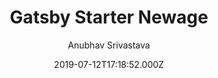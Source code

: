 ---
title: Gatsby Starter Newage
github: https://github.com/anubhavsrivastava/gatsby-starter-newage
demo: https://anubhavsrivastava.github.io/gatsby-starter-newage/
author: Anubhav Srivastava
ssg:
  - Gatsby
cms:
  - Markdown
date: 2019-07-12T17:18:52.000Z
description: ' Gatsby.js V2 starter template based on New Age by startbootstrap'
draft: false
publish_date: '2019-07-12T17:18:52Z'
update_date: '2020-07-12T22:42:27Z'
github_star: 29
github_fork: 14
---
